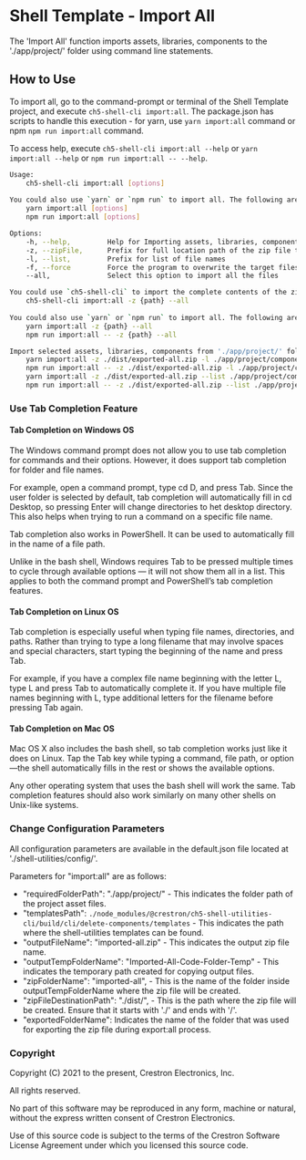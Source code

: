 # Shell Template - Import All

The 'Import All' function imports assets, libraries, components to the './app/project/' folder using command line statements.

## How to Use

To import all, go to the command-prompt or terminal of the Shell Template project, and execute `ch5-shell-cli import:all`.
The package.json has scripts to handle this execution - for yarn, use `yarn import:all` command or npm  `npm run import:all` command.

To access help, execute `ch5-shell-cli import:all --help` or `yarn import:all --help` or `npm run import:all -- --help`.

```bash
Usage:
    ch5-shell-cli import:all [options]
    
You could also use `yarn` or `npm run` to import all. The following are the commands:
    yarn import:all [options]
    npm run import:all [options]

Options:
    -h, --help,         Help for Importing assets, libraries, components from the './app/project/' folder
    -z, --zipFile,      Prefix for full location path of the zip file to be imported
    -l, --list,         Prefix for list of file names
    -f, --force         Force the program to overwrite the target files with the source files and avoid any confirmation
    --all,              Select this option to import all the files

You could use `ch5-shell-cli` to import the complete contents of the zip file to './app/project/' folder.
    ch5-shell-cli import:all -z {path} --all
    
You could also use `yarn` or `npm run` to import all. The following are the commands:
    yarn import:all -z {path} --all
    npm run import:all -- -z {path} --all

Import selected assets, libraries, components from './app/project/' folder. In this case, the filenames are mandatory in the command prompt. The filename must follow the complete path starting from './app/project/....'. Only filenames can be provided here (no folder paths). Multiple filenames can be provided in the command prompt. To achieve this, use the following commands
    yarn import:all -z ./dist/exported-all.zip -l ./app/project/components/pages/page1/page1.html ./app/project/assets/scss/_variables.scss
    npm run import:all -- -z ./dist/exported-all.zip -l ./app/project/components/pages/page1/page1.html ./app/project/assets/scss/_variables.scss
    yarn import:all -z ./dist/exported-all.zip --list ./app/project/components/pages/page1/page1.html ./app/project/assets/scss/_variables.scss
    npm run import:all -- -z ./dist/exported-all.zip --list ./app/project/components/pages/page1/page1.html ./app/project/assets/scss/_variables.scss
```

### Use Tab Completion Feature

#### Tab Completion on Windows OS

The Windows command prompt does not allow you to use tab completion for commands and their options. However, it does support tab completion for folder and file names.

For example, open a command prompt, type cd D, and press Tab.  Since the user folder is selected by default, tab completion will automatically fill in cd Desktop, so pressing Enter will change directories to het desktop directory. This also helps when trying to run a command on a specific file name.

Tab completion also works in PowerShell. It can be used to automatically fill in the name of a file path.

Unlike in the bash shell, Windows requires Tab to be pressed multiple times to cycle through available options — it will not show them all in a list. This applies to both the command prompt and PowerShell’s tab completion features.

#### Tab Completion on Linux OS

Tab completion is especially useful when typing file names, directories, and paths. Rather than trying to type a long filename that may involve spaces and special characters, start typing the beginning of the name and press Tab.

For example, if you have a complex file name beginning with the letter L, type L and press Tab to automatically complete it. If you have multiple file names beginning with L, type additional letters for the filename before pressing Tab again.

#### Tab Completion on Mac OS

Mac OS X also includes the bash shell, so tab completion works just like it does on Linux. Tap the Tab key while typing a command, file path, or option—the shell automatically fills in the rest or shows the available options.

Any other operating system that uses the bash shell will work the same. Tab completion features should also work similarly on many other shells on Unix-like systems.

### Change Configuration Parameters

All configuration parameters are available in the default.json file located at './shell-utilities/config/'.

Parameters for "import:all" are as follows:

- "requiredFolderPath": "./app/project/" - This indicates the folder path of the project asset files.
- "templatesPath": `./node_modules/@crestron/ch5-shell-utilities-cli/build/cli/delete-components/templates` - This indicates the path where  the shell-utilities templates can be found.
- "outputFileName": "imported-all.zip" - This indicates the output zip file name.
- "outputTempFolderName": "Imported-All-Code-Folder-Temp" - This indicates the temporary path created for copying output files.
- "zipFolderName": "imported-all", - This is the name of the folder inside outputTempFolderName where the zip file will be created.
- "zipFileDestinationPath": "./dist/", - This is the path where the zip file will be created. Ensure that it starts with './' and ends with '/'.
- "exportedFolderName": Indicates the name of the folder that was used for exporting the zip file during export:all process.

### Copyright

Copyright (C) 2021 to the present, Crestron Electronics, Inc.

All rights reserved.

No part of this software may be reproduced in any form, machine
or natural, without the express written consent of Crestron Electronics.

Use of this source code is subject to the terms of the Crestron Software License Agreement
under which you licensed this source code.
